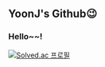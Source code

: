## YoonJ's Github😉
### Hello~~!

<!--[![Hits](https://hits.seeyoufarm.com/api/count/incr/badge.svg?url=https%3A%2F%2Fgithub.com%2Fyoon0722&count_bg=%230F6FAE&title_bg=%2376BDE3&icon=&icon_color=%23E7E7E7&title=hits&edge_flat=false)](https://hits.seeyoufarm.com)-->

<!--[![YoonJ's GitHub stats](https://github-readme-stats.vercel.app/api?username=yoon0722&show_icons=true&theme=default&hide_rank=false)](https://github.com/anuraghazra/github-readme-stats)-->
<!--[![Top Langs](https://github-readme-stats.vercel.app/api/top-langs/?username=yoon0722&layout=compact)](https://github.com/delay-100/github-readme-stats)-->

[![Solved.ac 프로필](http://mazassumnida.wtf/api/v2/generate_badge?boj=emwjd997)](https://solved.ac/emwjd997)

<!--
**yoon0722/yoon0722** is a ✨ _special_ ✨ repository because its `README.md` (this file) appears on your GitHub profile.

Here are some ideas to get you started:

- 🔭 I’m currently working on ...
- 🌱 I’m currently learning ...
- 👯 I’m looking to collaborate on ...
- 🤔 I’m looking for help with ...
- 💬 Ask me about ...
- 📫 How to reach me: ...
- 😄 Pronouns: ...
- ⚡ Fun fact: ...
-->

